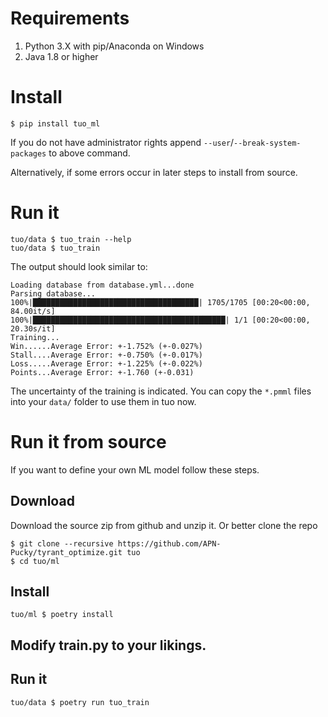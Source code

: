 # Requirements

1. Python 3.X with pip/Anaconda on Windows
2. Java 1.8 or higher



# Install

```
$ pip install tuo_ml
```

If you do not have administrator rights append `--user`/`--break-system-packages` to above command.

Alternatively, if some errors occur in later steps to install from source.





# Run it

```
tuo/data $ tuo_train --help
tuo/data $ tuo_train
```

The output should look similar to:

```
Loading database from database.yml...done
Parsing database...
100%|█████████████████████████████████████| 1705/1705 [00:20<00:00, 84.00it/s]
100%|███████████████████████████████████████████| 1/1 [00:20<00:00, 20.30s/it]
Training...
Win......Average Error: +-1.752% (+-0.027%)
Stall....Average Error: +-0.750% (+-0.017%)
Loss.....Average Error: +-1.225% (+-0.022%)
Points...Average Error: +-1.760 (+-0.031)
```

The uncertainty of the training is indicated.
You can copy the `*.pmml` files into your `data/` folder to use them in tuo now.

# Run it from source

If you want to define your own ML model follow these steps.

## Download

Download the source zip from github and unzip it. Or better clone the repo
```
$ git clone --recursive https://github.com/APN-Pucky/tyrant_optimize.git tuo
$ cd tuo/ml
```

## Install

```
tuo/ml $ poetry install 
```

## Modify train.py to your likings.

## Run it
```
tuo/data $ poetry run tuo_train
```
